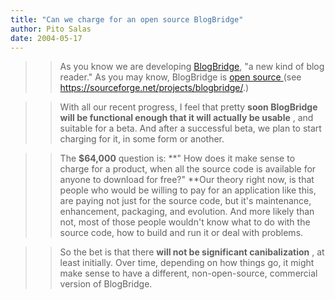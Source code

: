 ```yaml
---
title: "Can we charge for an open source BlogBridge"
author: Pito Salas
date: 2004-05-17
---
```



>>

>> As you know we are developing [BlogBridge](<http://www.blogbridge.com>), "a
new kind of blog reader." As you may know, BlogBridge is [open source
](<https://sourceforge.net/projects/blogbridge/>)(see
https://sourceforge.net/projects/blogbridge/.)

>>

>> With all our recent progress, I feel that pretty **soon BlogBridge will be
functional enough that it will actually be usable** , and suitable for a beta.
And after a successful beta, we plan to start charging for it, in some form or
another.

>>

>> The **$64,000** question is: **" How does it make sense to charge for a
product, when all the source code is available for anyone to download for
free?" **Our theory right now, is that people who would be willing to pay for
an application like this, are paying not just for the source code, but it's
maintenance, enhancement, packaging, and evolution. And more likely than not,
most of those people wouldn't know what to do with the source code, how to
build and run it or deal with problems.

>>

>> So the bet is that there **will not be significant canibalization** , at
least initially. Over time, depending on how things go, it might make sense to
have a different, non-open-source, commercial version of BlogBridge.


